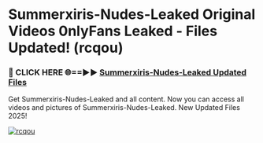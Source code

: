 # Summerxiris-Nudes-Leaked Original Videos 0nlyFans Leaked - Files Updated! (rcqou)

<h3>🔴 CLICK HERE 🌐==►► <a href="https://tinyurl.com/yc6ubb5a" rel="nofollow">Summerxiris-Nudes-Leaked Updated Files</a></h3>

Get Summerxiris-Nudes-Leaked and all content. Now you can access all videos and pictures of Summerxiris-Nudes-Leaked. New Updated Files 2025!

[![rcqou](https://i.imgur.com/7eu0CRL.gif)](https://tinyurl.com/yc6ubb5a)
